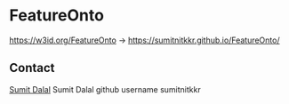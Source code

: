 # FeatureOnto

https://w3id.org/FeatureOnto -> https://sumitnitkkr.github.io/FeatureOnto/

## Contact
[Sumit Dalal](sumitdalal9050@gmail.com)
Sumit Dalal github username sumitnitkkr